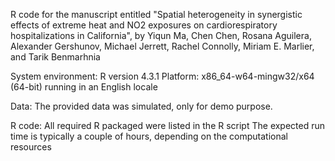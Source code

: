 R code for the manuscript entitled "Spatial heterogeneity in synergistic effects of extreme heat and NO2 exposures on cardiorespiratory hospitalizations in California", by Yiqun Ma, Chen Chen, Rosana Aguilera, Alexander Gershunov, Michael Jerrett, Rachel Connolly, Miriam E. Marlier, and Tarik Benmarhnia

System environment:
R version 4.3.1
Platform: x86_64-w64-mingw32/x64 (64-bit)
running in an English locale

Data:
The provided data was simulated, only for demo purpose.

R code:
All required R packaged were listed in the R script
The expected run time is typically a couple of hours, depending on the computational resources

